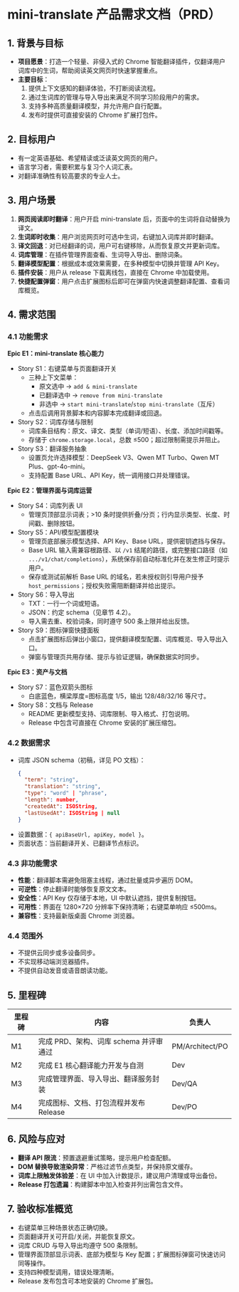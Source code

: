 # mini-translate 产品需求文档（PRD）

## 1. 背景与目标
- **项目愿景**：打造一个轻量、非侵入式的 Chrome 智能翻译插件，仅翻译用户词库中的生词，帮助阅读英文网页时快速掌握重点。
- **主要目标**：
  1. 提供上下文感知的翻译体验，不打断阅读流程。
  2. 通过生词库的管理与导入导出来满足不同学习阶段用户的需求。
  3. 支持多种高质量翻译模型，并允许用户自行配置。
  4. 发布时提供可直接安装的 Chrome 扩展打包件。

## 2. 目标用户
- 有一定英语基础、希望精读或泛读英文网页的用户。
- 语言学习者，需要积累与复习个人词汇表。
- 对翻译准确性有较高要求的专业人士。

## 3. 用户场景
1. **网页阅读即时翻译**：用户开启 mini-translate 后，页面中的生词将自动替换为译文。
2. **生词即时收集**：用户浏览网页时可选中生词，右键加入词库并即时翻译。
3. **译文回退**：对已经翻译的词，用户可右键移除，从而恢复原文并更新词库。
4. **词库管理**：在插件管理界面查看、生词导入导出、删除词条。
5. **翻译模型配置**：根据成本或效果需要，在多种模型中切换并管理 API Key。
6. **插件安装**：用户从 release 下载离线包，直接在 Chrome 中加载使用。
7. **快捷配置弹窗**：用户点击扩展图标后即可在弹窗内快速调整翻译配置、查看词库概览。

## 4. 需求范围
### 4.1 功能需求
**Epic E1：mini-translate 核心能力**
- Story S1：右键菜单与页面翻译开关
  - 三种上下文菜单：
    - 原文选中 → `add & mini-translate`
    - 已翻译选中 → `remove from mini-translate`
    - 非选中 → `start mini-translate`/`stop mini-translate`（互斥）
  - 点击后调用背景脚本和内容脚本完成翻译或回退。
- Story S2：词库存储与限制
  - 词库条目结构：原文、译文、类型（单词/短语）、长度、添加时间戳等。
  - 存储于 `chrome.storage.local`，总数 ≤500；超过限制需提示并阻止。
- Story S3：翻译服务抽象
  - 设置页允许选择模型：DeepSeek V3、Qwen MT Turbo、Qwen MT Plus、gpt-4o-mini。
  - 支持配置 Base URL、API Key，统一调用接口并处理错误。

**Epic E2：管理界面与词库运营**
- Story S4：词库列表 UI
  - 管理页顶部显示词表；>10 条时提供折叠/分页；行内显示类型、长度、时间戳、删除按钮。
- Story S5：API/模型配置模块
  - 管理页底部展示模型选择、API Key、Base URL，提供密钥遮挡与保存。
  - Base URL 输入需兼容根路径、以 `/v1` 结尾的路径，或完整接口路径（如 `.../v1/chat/completions`），系统保存前自动标准化并在发生修正时提示用户。
  - 保存或测试前解析 Base URL 的域名，若未授权则引导用户授予 `host_permissions`；授权失败需阻断翻译并给出提示。
- Story S6：导入导出
  - TXT：一行一个词或短语。
  - JSON：约定 schema（见章节 4.2）。
  - 导入需去重、校验词条，同时遵守 500 条上限并给出反馈。
- Story S9：图标弹窗快捷面板
  - 点击扩展图标后弹出小窗口，提供翻译模型配置、词库概览、导入导出入口。
  - 弹窗与管理页共用存储、提示与验证逻辑，确保数据实时同步。

**Epic E3：资产与文档**
- Story S7：蓝色双箭头图标
  - 白底蓝色，横梁厚度=图标高度 1/5，输出 128/48/32/16 等尺寸。
- Story S8：文档与 Release
  - README 更新模型支持、词库限制、导入格式、打包说明。
  - Release 中包含可直接在 Chrome 安装的扩展压缩包。

### 4.2 数据需求
- 词库 JSON schema（初稿，详见 PO 文档）：
  ```json
  {
    "term": "string",
    "translation": "string",
    "type": "word" | "phrase",
    "length": number,
    "createdAt": ISOString,
    "lastUsedAt": ISOString | null
  }
  ```
- 设置数据：`{ apiBaseUrl, apiKey, model }`。
- 页面状态：当前翻译开关、已翻译节点标识。

### 4.3 非功能需求
- **性能**：翻译脚本需避免阻塞主线程，通过批量或异步遍历 DOM。
- **可逆性**：停止翻译时能够恢复原文文本。
- **安全性**：API Key 仅存储于本地，UI 中默认遮挡，提供复制按钮。
- **可用性**：界面在 1280×720 分辨率下保持清晰；右键菜单响应 ≤500ms。
- **兼容性**：支持最新版桌面 Chrome 浏览器。

### 4.4 范围外
- 不提供云同步或多设备同步。
- 不实现移动端浏览器插件。
- 不提供自动发音或语音朗读功能。

## 5. 里程碑
| 里程碑 | 内容 | 负责人 |
| --- | --- | --- |
| M1 | 完成 PRD、架构、词库 schema 并评审通过 | PM/Architect/PO |
| M2 | 完成 E1 核心翻译能力开发与自测 | Dev |
| M3 | 完成管理界面、导入导出、翻译服务封装 | Dev/QA |
| M4 | 完成图标、文档、打包流程并发布 Release | Dev/PO |

## 6. 风险与应对
- **翻译 API 限流**：预置退避重试策略，提示用户检查配额。
- **DOM 替换导致渲染异常**：严格过滤节点类型，并保持原文缓存。
- **词库上限触发体验差**：在 UI 中加入计数提示，建议用户清理或导出备份。
- **Release 打包遗漏**：构建脚本中加入检查并列出需包含文件。

## 7. 验收标准概览
- 右键菜单三种场景状态正确切换。
- 页面翻译开关可开启/关闭，并能恢复原文。
- 词库 CRUD 与导入导出均遵守 500 条限制。
- 管理界面顶部显示词表、底部为模型与 Key 配置；扩展图标弹窗可快速访问同等操作。
- 支持四种模型调用，错误处理清晰。
- Release 发布包含可本地安装的 Chrome 扩展包。
